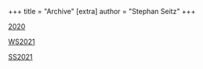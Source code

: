 +++
title = "Archive"
[extra]
author = "Stephan Seitz"
+++

[2020](/archive/2020/)

[WS2021](/archive/WS2021/)

[SS2021](/archive/SS2021/)
